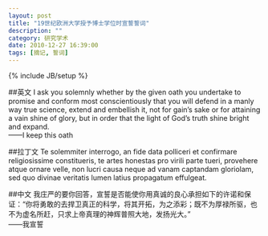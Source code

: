```yaml
---
layout: post
title: "19世纪欧洲大学授予博士学位时宣誓誓词"
description: ""
category: 研究学术
date: 2010-12-27 16:39:00
tags: [摘记, 誓词]
---
```

{% include JB/setup %}

##英文
I ask you solemnly whether by the given oath you undertake to promise and conform most conscientiously that you will defend in a manly way true science, extend and embellish it, not for gain’s sake or for attaining a vain shine of glory, but in order that the light of God’s truth shine bright and expand.   
——I keep this oath

##拉丁文
Te solemmiter interrogo, an fide data polliceri et confirmare religiosissime constitueris, te artes honestas pro virili parte tueri, provehere atque ornare velle, non lucri causa neque ad vanam captandam gloriolam, sed quo divinae veritatis lumen latius propagatum effulgeat.

##中文
我庄严的要你回答，宣誓是否能使你用真诚的良心承担如下的许诺和保证：“你将勇敢的去捍卫真正的科学，将其开拓，为之添彩；既不为厚禄所驱，也不为虚名所赶，只求上帝真理的神辉普照大地，发扬光大。”   
——我宣誓